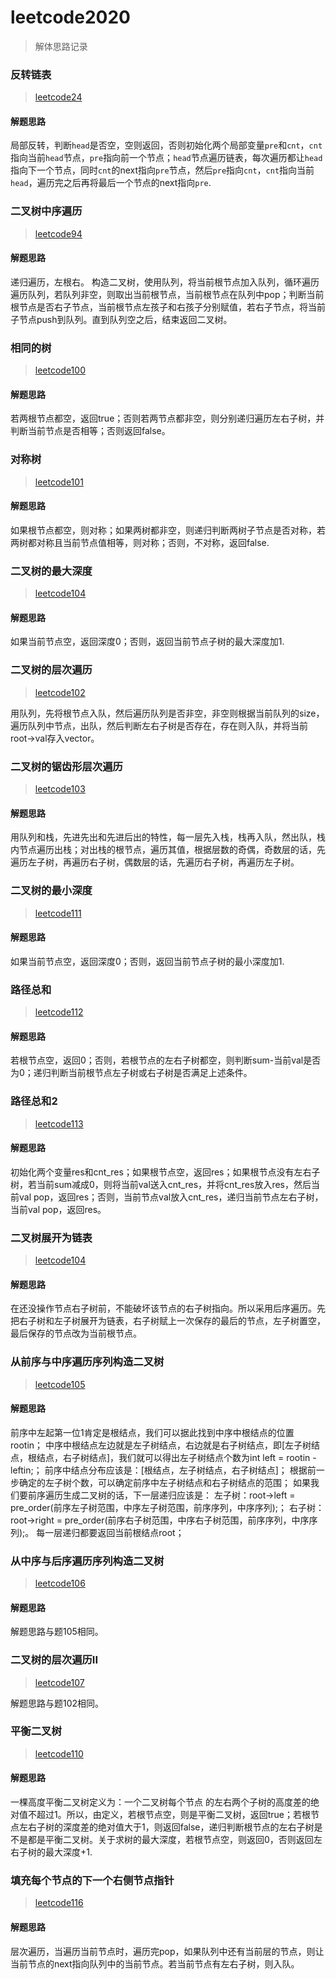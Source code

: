 # leetcode2020

> 解体思路记录

### 反转链表

> [leetcode24](https://leetcode-cn.com/problems/fan-zhuan-lian-biao-lcof/)

#### 解题思路

局部反转，判断`head`是否空，空则返回，否则初始化两个局部变量`pre`和`cnt`，`cnt`指向当前`head`节点，`pre`指向前一个节点；`head`节点遍历链表，每次遍历都让`head`指向下一个节点，同时`cnt`的next指向`pre`节点，然后`pre`指向`cnt`，`cnt`指向当前`head`，遍历完之后再将最后一个节点的next指向`pre`.

### 二叉树中序遍历

> [leetcode94](https://leetcode-cn.com/problems/binary-tree-inorder-traversal/)

#### 解题思路

递归遍历，左根右。
构造二叉树，使用队列，将当前根节点加入队列，循环遍历遍历队列，若队列非空，则取出当前根节点，当前根节点在队列中pop；判断当前根节点是否右子节点，当前根节点左孩子和右孩子分别赋值，若右子节点，将当前子节点push到队列。直到队列空之后，结束返回二叉树。

### 相同的树

> [leetcode100](https://leetcode-cn.com/problems/same-tree/)

#### 解题思路

若两根节点都空，返回true；否则若两节点都非空，则分别递归遍历左右子树，并判断当前节点是否相等；否则返回false。

### 对称树

> [leetcode101](https://leetcode-cn.com/problems/symmetric-tree/)

#### 解题思路

如果根节点都空，则对称；如果两树都非空，则递归判断两树子节点是否对称，若两树都对称且当前节点值相等，则对称；否则，不对称，返回false.

### 二叉树的最大深度

> [leetcode104](https://leetcode-cn.com/problems/maximum-depth-of-binary-tree/)

#### 解题思路

如果当前节点空，返回深度0；否则，返回当前节点子树的最大深度加1.

### 二叉树的层次遍历

> [leetcode102](https://leetcode-cn.com/problems/binary-tree-level-order-traversal/)

用队列，先将根节点入队，然后遍历队列是否非空，非空则根据当前队列的size，遍历队列中节点，出队，然后判断左右子树是否存在，存在则入队，并将当前root->val存入vector。

### 二叉树的锯齿形层次遍历

> [leetcode103](https://leetcode-cn.com/problems/binary-tree-zigzag-level-order-traversal/)

#### 解题思路

用队列和栈，先进先出和先进后出的特性，每一层先入栈，栈再入队，然出队，栈内节点遍历出栈；对出栈的根节点，遍历其值，根据层数的奇偶，奇数层的话，先遍历左子树，再遍历右子树，偶数层的话，先遍历右子树，再遍历左子树。

### 二叉树的最小深度

> [leetcode111](https://leetcode-cn.com/problems/minimum-depth-of-binary-tree/)

#### 解题思路

如果当前节点空，返回深度0；否则，返回当前节点子树的最小深度加1.

### 路径总和

> [leetcode112](https://leetcode-cn.com/problems/path-sum/)

#### 解题思路

若根节点空，返回0；否则，若根节点的左右子树都空，则判断sum-当前val是否为0；递归判断当前根节点左子树或右子树是否满足上述条件。

### 路径总和2

> [leetcode113](https://leetcode-cn.com/problems/path-sum-ii/)

#### 解题思路

初始化两个变量res和cnt_res；如果根节点空，返回res；如果根节点没有左右子树，若当前sum减成0，则将当前val送入cnt_res，并将cnt_res放入res，然后当前val pop，返回res；否则，当前节点val放入cnt_res，递归当前节点左右子树，当前val pop，返回res。

### 二叉树展开为链表

> [leetcode104](https://leetcode-cn.com/problems/flatten-binary-tree-to-linked-list/)

#### 解题思路

在还没操作节点右子树前，不能破坏该节点的右子树指向。所以采用后序遍历。先把右子树和左子树展开为链表，右子树赋上一次保存的最后的节点，左子树置空，最后保存的节点改为当前根节点。

### 从前序与中序遍历序列构造二叉树

> [leetcode105](https://leetcode-cn.com/problems/construct-binary-tree-from-preorder-and-inorder-traversal/)

#### 解题思路

前序中左起第一位1肯定是根结点，我们可以据此找到中序中根结点的位置rootin；
中序中根结点左边就是左子树结点，右边就是右子树结点，即[左子树结点，根结点，右子树结点]，我们就可以得出左子树结点个数为int left = rootin - leftin;；
前序中结点分布应该是：[根结点，左子树结点，右子树结点]；
根据前一步确定的左子树个数，可以确定前序中左子树结点和右子树结点的范围；
如果我们要前序遍历生成二叉树的话，下一层递归应该是：
左子树：root->left = pre_order(前序左子树范围，中序左子树范围，前序序列，中序序列);；
右子树：root->right = pre_order(前序右子树范围，中序右子树范围，前序序列，中序序列);。
每一层递归都要返回当前根结点root；

### 从中序与后序遍历序列构造二叉树

> [leetcode106](https://leetcode-cn.com/problems/construct-binary-tree-from-inorder-and-postorder-traversal/)

#### 解题思路

解题思路与题105相同。

### 二叉树的层次遍历II

> [leetcode107](https://leetcode-cn.com/problems/binary-tree-level-order-traversal-ii/)

解题思路与题102相同。

### 平衡二叉树

> [leetcode110](https://leetcode-cn.com/problems/balanced-binary-tree/)

#### 解题思路

一棵高度平衡二叉树定义为：一个二叉树每个节点 的左右两个子树的高度差的绝对值不超过1。所以，由定义，若根节点空，则是平衡二叉树，返回true；若根节点左右子树的深度差的绝对值大于1，则返回false，递归判断根节点的左右子树是不是都是平衡二叉树。关于求树的最大深度，若根节点空，则返回0，否则返回左右子树的最大深度+1.

### 填充每个节点的下一个右侧节点指针

> [leetcode116](https://leetcode-cn.com/problems/populating-next-right-pointers-in-each-node/)

#### 解题思路

层次遍历，当遍历当前节点时，遍历完pop，如果队列中还有当前层的节点，则让当前节点的next指向队列中的当前节点。若当前节点有左右子树，则入队。
